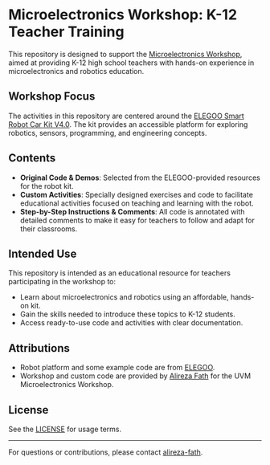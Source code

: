 # Microelectronics Workshop: K-12 Teacher Training

This repository is designed to support the [Microelectronics Workshop](https://www.uvm.edu/cems/ebe/news/bridging-education-gap-microelectronics), aimed at providing K-12 high school teachers with hands-on experience in microelectronics and robotics education.

## Workshop Focus

The activities in this repository are centered around the [ELEGOO Smart Robot Car Kit V4.0](https://us.elegoo.com/products/elegoo-smart-robot-car-kit-v-4-0?srsltid=AfmBOorwgm91TkKKTckVMs_GMF5E3pMokobEb0JsvhOJ1aJz3mBzr9Nz). The kit provides an accessible platform for exploring robotics, sensors, programming, and engineering concepts.

## Contents

- **Original Code & Demos**: Selected from the ELEGOO-provided resources for the robot kit.
- **Custom Activities**: Specially designed exercises and code to facilitate educational activities focused on teaching and learning with the robot.
- **Step-by-Step Instructions & Comments**: All code is annotated with detailed comments to make it easy for teachers to follow and adapt for their classrooms.

## Intended Use

This repository is intended as an educational resource for teachers participating in the workshop to:
- Learn about microelectronics and robotics using an affordable, hands-on kit.
- Gain the skills needed to introduce these topics to K-12 students.
- Access ready-to-use code and activities with clear documentation.

## Attributions

- Robot platform and some example code are from [ELEGOO](https://us.elegoo.com/).
- Workshop and custom code are provided by [Alireza Fath](https://github.com/alireza-fath) for the UVM Microelectronics Workshop.

## License

See the [LICENSE](LICENSE) for usage terms.

---
For questions or contributions, please contact [alireza-fath](https://github.com/alireza-fath).

